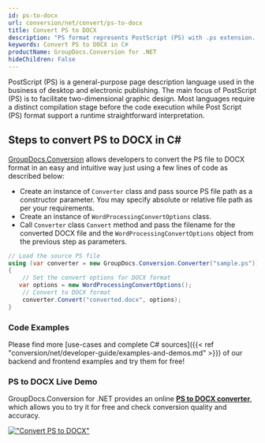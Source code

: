 ```yaml
---
id: ps-to-docx
url: conversion/net/convert/ps-to-docx
title: Convert PS to DOCX
description: "PS format represents PostScript (PS) with .ps extension. Learn how to convert PS to DOCX file programmatically in C# language using GroupDocs.Conversion for .NET library."
keywords: Convert PS to DOCX in C#
productName: GroupDocs.Conversion for .NET
hideChildren: False
---
```


PostScript (PS) is a general-purpose page description language used in the business of desktop and electronic publishing. The main focus of PostScript (PS) is to facilitate two-dimensional graphic design. Most languages require a distinct compilation stage before the code execution while Post Script (PS) format support a runtime straightforward interpretation.

## Steps to convert PS to DOCX in C#

[GroupDocs.Conversion](https://products.groupdocs.com/conversion/net) allows developers to convert the PS file to DOCX format in an easy and intuitive way just using a few lines of code as described below:

* Create an instance of `Converter` class and pass source PS file path as a constructor parameter. You may specify absolute or relative file path as per your requirements. 
* Create an instance of `WordProcessingConvertOptions` class.
* Call `Converter` class `Convert` method and pass the filename for the converted DOCX file and the `WordProcessingConvertOptions` object from the previous step as parameters.

```csharp
// Load the source PS file
using (var converter = new GroupDocs.Conversion.Converter("sample.ps"))
{
    // Set the convert options for DOCX format
   var options = new WordProcessingConvertOptions();
    // Convert to DOCX format
    converter.Convert("converted.docx", options);
}
```

### Code Examples

Please find more [use-cases and complete C# sources]({{< ref "conversion/net/developer-guide/examples-and-demos.md" >}}) of our backend and frontend examples and try them for free!

### PS to DOCX Live Demo

GroupDocs.Conversion for .NET provides an online [**PS to DOCX converter**](https://products.groupdocs.app/conversion/ps-to-docx), which allows you to try it for free and check conversion quality and accuracy.

[!["Convert PS to DOCX"](conversion/net/images/convert-to-docx/convert-ps-to-docx.png)](https://products.groupdocs.app/conversion/ps-to-docx)